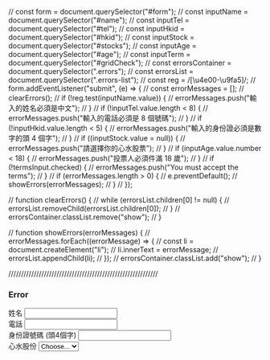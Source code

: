 // const form = document.querySelector("#form");
// const inputName = document.querySelector("#name");
// const inputTel = document.querySelector("#tel");
// const inputHkid = document.querySelector("#hkid");
// const inputStock = document.querySelector("#stocks");
// const inputAge = document.querySelector("#age");
// const inputTerm = document.querySelector("#gridCheck");
// const errorsContainer = document.querySelector(".errors");
// const errorsList = document.querySelector(".errors-list");
// const reg = /[\u4e00-\u9fa5]/;
// form.addEventListener("submit", (e) => {
// const errorMessages = [];
// clearErrors();
// if (!reg.test(inputName.value)) {
// errorMessages.push("輸入的姓名必須是中文");
// }
// if (!inputTel.value.length < 8) {
// errorMessages.push("輸入的電話必須是 8 個號碼");
// }
// if (!inputHkid.value.length < 5) {
// errorMessages.push("輸入的身份證必須是數字的頭 4 個字");
// }
// if ((inputStock.value = null)) {
// errorMessages.push("請選擇你的心水股票");
// }
// if (inputAge.value.number < 18) {
// errorMessages.push("投票人必須件滿 18 歲");
// }
// if (!termsInput.checked) {
// errorMessages.push("You must accept the terms");
// }
// if (errorMessages.length > 0) {
// e.preventDefault();
// showErrors(errorMessages);
// }
// });

// function clearErrors() {
// while (errorsList.children[0] != null) {
// errorsList.removeChild(errorsList.children[0]);
// }
// errorsContainer.classList.remove("show");
// }

// function showErrors(errorMessages) {
// errorMessages.forEach((errorMessage) => {
// const li = document.createElement("li");
// li.innerText = errorMessage;
// errorsList.appendChild(li);
// });
// errorsContainer.classList.add("show");
// }

///////////////////////////////////////////////////////////

<form class="row g-3" form action="thank-you.html" id="form">
        <div class="errors col-md-12">
            <h3 class="error-title">Error</h3>
            <ul class="errors-list">
            </ul>
        </div>
        <div class="col-md-6">
            <label for="inputName" class="form-label">姓名</label>
            <input type="text" class="form-control" id="name" name="name">
        </div>
        <div class="col-md-6">
            <label for="inputTel" class="form-label">電話</label>
            <input type="tel" class="form-control" id="tel" name="tel">
        </div>
        <div class="col-md-6">
            <label for="inputHkid" class="form-label">身份證號碼 (頭4個字)</label>
            <input type="text" class="form-control" id="hkid" name="hkid">
        </div>
        <div class="col-md-6">
            <label for="inputStocks" class="form-label">心水股份</label>
            <select id="stocks" class="form-select">
                <option selected>Choose...</option>

            </select>
        </div>

        <!-- <form autocomplete="off" action="/action_page.php">
            <div class="autocomplete" style="width:500px;">
                <input id="myInput" type="text" name="myCountry" placeholder="Country">
            </div>
            <input type="submit" style="width:100px; height:50px">
        </form> -->


        <div class="col-md-6">
            <label for="inputAge" class="form-label">年齡 (投票人必須年滿18歲)</label>
            <input type="number" class="form-control" id="age" name="age">
        </div>

        <div class="col-12">
            <div class="form-check">
                <input class="form-check-input" type="checkbox" id="gridCheck">
                <label class="form-check-label" for="gridCheck">
                    <a href="">收集個人資料聲明</a>
                </label>
            </div>
        </div>
        <div class="col-12">
            <button type="submit" id="formSubmit" class="btn btn-primary">提交投票</button>
        </div>
    </form>

    ///////////////////////////////

     // const reg = /[\u4e00-\u9fa5]/;
        // let cnNameElem = $('form.example #cnName')
        // validator.validator.custom = function (cnNameElem, event) {
        //     if ($(cnNameElem).is('[name=cnName]') && !reg.test($(cnNameElem).value)) {
        //         return 'input chinese character please';
        //     }
        // }


        ///////////////////////////////////////
        const form = document.querySelector("#form");

const inputName = document.querySelector("#name");
const inputTel = document.querySelector("#tel");
const inputHkid = document.querySelector("#hkid");
const inputStock = document.querySelector("#stocks");
const inputAge = document.querySelector("#age");
const inputTerm = document.querySelector("#gridCheck");
const errorsContainer = document.querySelector(".errors");
const errorsList = document.querySelector(".errors-list");
const reg = /[\u4e00-\u9fa5]/;
form.addEventListener("submit", (e) => {
const errorMessages = [];
clearErrors();
if (!reg.test(inputName.value)) {
errorMessages.push("輸入的姓名必須是中文");
}
if (!inputTel.value.length < 8) {
errorMessages.push("輸入的電話必須是 8 個號碼");
}
if (!inputHkid.value.length < 5) {
errorMessages.push("輸入的身份證必須是數字的頭 4 個字");
}
if ((inputStock.value = null)) {
errorMessages.push("請選擇你的心水股票");
}
if (inputAge.value.number < 18) {
errorMessages.push("投票人必須件滿 18 歲");
}
if (!termsInput.checked) {
errorMessages.push("You must accept the terms");
}
if (errorMessages.length > 0) {
e.preventDefault();
showErrors(errorMessages);
}
});

function clearErrors() {
while (errorsList.children[0] != null) {
errorsList.removeChild(errorsList.children[0]);
}
errorsContainer.classList.remove("show");
}

function showErrors(errorMessages) {
errorMessages.forEach((errorMessage) => {
const li = document.createElement("li");
li.innerText = errorMessage;
errorsList.appendChild(li);
});
errorsContainer.classList.add("show");
}

let name = [
"長和",
"中電控股",
"香港中華煤氣",
"滙豐控股",
"電能實業",
"恒生銀行",
"恒基地產",
"新鴻基地產",
"新世界發展",
"銀河娛樂",
"港鐵公司",
"恒隆地產",
"吉利汽車",
"阿里健康",
"中信股份",
"萬洲國際",
"華潤啤酒",
"中國石油化工",
"香港交易所",
"創科實業",
"中國海外發展",
"騰訊控股",
"中國聯通",
"領展房產基金",
"中國石油",
"信義玻璃",
"中國海洋石油",
"建設銀行",
"中國移動",
"龍湖集團",
"信義光能",
"聯想集團",
"長江基建集團",
"恒安國際",
"石藥集團",
"華潤置地",
"長實集團",
"中國生物製藥",
"比亞迪股份",
"友邦保險",
"工商銀行",
"小米集團",
"百威亞太",
"金沙中國",
"九龍倉置業",
"碧桂園",
"瑞聲科技",
"安踏體育",
"藥明生物",
"申洲國際",
"中國平安",
"蒙牛乳業",
"李寧",
"舜宇光學科技",
"中銀香港",
"中國人壽",
"新奧能源",
"美團",
"招商銀行",
"中國銀行",
"碧桂園服務",
"海底撈",
"京東集團",
"農夫山泉",
"阿里巴巴",
"網易",
];
let code = [
"00001",
"00002",
"00003",
"00005",
"00006",
"00011",
"00012",
"00016",
"00017",
"00027",
"00066",
"00101",
"00175",
"00241",
"00267",
"00288",
"00291",
"00386",
"00388",
"00669",
"00688",
"00700",
"00762",
"00823",
"00857",
"00868",
"00883",
"00939",
"00941",
"00960",
"00968",
"00992",
"01038",
"01044",
"01093",
"01109",
"01113",
"01177",
"01211",
"01299",
"01398",
"01810",
"01876",
"01928",
"01997",
"02007",
"02018",
"02020",
"02269",
"02313",
"02318",
"02319",
"02331",
"02382",
"02388",
"02628",
"02688",
"03690",
"03968",
"03988",
"06098",
"06862",
"09618",
"09633",
"09988",
"09999",
];
let arr2d = [name, code];
let myJson = [];

for (let j = 0; j < arr2d[0].length; j++) {
let myObj = { 公司名稱: name[j], 股票號碼: code[j] };
// let myObj = { 1: name[j], 2: code[j] };
myJson.push(myObj);
}

// let companyList = JSON.stringify(myJson);
let dropdown = document.getElementById("stocks");
for (let i = 0; i < 66; i++) {
let company = document.createElement("option");
company.innerText = JSON.stringify(myJson[i]);

dropdown.appendChild(company);
}

//autocompleted
function autocomplete(inp, arr) {
/_the autocomplete function takes two arguments,
the text field element and an array of possible autocompleted values:_/
var currentFocus;
/_execute a function when someone writes in the text field:_/
inp.addEventListener("input", function (e) {
var a,
b,
i,
val = this.value;
/_close any already open lists of autocompleted values_/
closeAllLists();
if (!val) {
return false;
}
currentFocus = -1;
/_create a DIV element that will contain the items (values):_/
a = document.createElement("DIV");
a.setAttribute("id", this.id + "autocomplete-list");
a.setAttribute("class", "autocomplete-items");
/_append the DIV element as a child of the autocomplete container:_/
this.parentNode.appendChild(a);
/_for each item in the array..._/
for (i = 0; i < arr.length; i++) {
/_check if the item starts with the same letters as the text field value:_/
if (arr[i].substr(0, val.length).toUpperCase() == val.toUpperCase()) {
/_create a DIV element for each matching element:_/
b = document.createElement("DIV");
/_make the matching letters bold:_/
b.innerHTML = "<strong>" + arr[i].substr(0, val.length) + "</strong>";
b.innerHTML += arr[i].substr(val.length);
/_insert a input field that will hold the current array item's value:_/
b.innerHTML += "<input type='hidden' value='" + arr[i] + "'>";
/_execute a function when someone clicks on the item value (DIV element):_/
b.addEventListener("click", function (e) {
/_insert the value for the autocomplete text field:_/
inp.value = this.getElementsByTagName("input")[0].value;
/_close the list of autocompleted values,
(or any other open lists of autocompleted values:_/
closeAllLists();
});
a.appendChild(b);
}
}
});
/_execute a function presses a key on the keyboard:_/
inp.addEventListener("keydown", function (e) {
var x = document.getElementById(this.id + "autocomplete-list");
if (x) x = x.getElementsByTagName("div");
if (e.keyCode == 40) {
/_If the arrow DOWN key is pressed,
increase the currentFocus variable:_/
currentFocus++;
/_and and make the current item more visible:_/
addActive(x);
} else if (e.keyCode == 38) {
//up
/_If the arrow UP key is pressed,
decrease the currentFocus variable:_/
currentFocus--;
/_and and make the current item more visible:_/
addActive(x);
} else if (e.keyCode == 13) {
/_If the ENTER key is pressed, prevent the form from being submitted,_/
e.preventDefault();
if (currentFocus > -1) {
/_and simulate a click on the "active" item:_/
if (x) x[currentFocus].click();
}
}
});
function addActive(x) {
/_a function to classify an item as "active":_/
if (!x) return false;
/_start by removing the "active" class on all items:_/
removeActive(x);
if (currentFocus >= x.length) currentFocus = 0;
if (currentFocus < 0) currentFocus = x.length - 1;
/_add class "autocomplete-active":_/
x[currentFocus].classList.add("autocomplete-active");
}
function removeActive(x) {
/_a function to remove the "active" class from all autocomplete items:_/
for (var i = 0; i < x.length; i++) {
x[i].classList.remove("autocomplete-active");
}
}
function closeAllLists(elmnt) {
/_close all autocomplete lists in the document,
except the one passed as an argument:_/
var x = document.getElementsByClassName("autocomplete-items");
for (var i = 0; i < x.length; i++) {
if (elmnt != x[i] && elmnt != inp) {
x[i].parentNode.removeChild(x[i]);
}
}
}
/_execute a function when someone clicks in the document:_/
document.addEventListener("click", function (e) {
closeAllLists(e.target);
});
}

/_An array containing all the country names in the world:_/
var countries = [
"Afghanistan",
"Albania",
"Algeria",
"Andorra",
"Angola",
"Anguilla",
"Antigua & Barbuda",
"Argentina",
"Armenia",
"Aruba",
"Australia",
"Austria",
"Azerbaijan",
"Bahamas",
"Bahrain",
"Bangladesh",
"Barbados",
"Belarus",
"Belgium",
"Belize",
"Benin",
"Bermuda",
"Bhutan",
"Bolivia",
"Bosnia & Herzegovina",
"Botswana",
"Brazil",
"British Virgin Islands",
"Brunei",
"Bulgaria",
"Burkina Faso",
"Burundi",
"Cambodia",
"Cameroon",
"Canada",
"Cape Verde",
"Cayman Islands",
"Central Arfrican Republic",
"Chad",
"Chile",
"China",
"Colombia",
"Congo",
"Cook Islands",
"Costa Rica",
"Cote D Ivoire",
"Croatia",
"Cuba",
"Curacao",
"Cyprus",
"Czech Republic",
"Denmark",
"Djibouti",
"Dominica",
"Dominican Republic",
"Ecuador",
"Egypt",
"El Salvador",
"Equatorial Guinea",
"Eritrea",
"Estonia",
"Ethiopia",
"Falkland Islands",
"Faroe Islands",
"Fiji",
"Finland",
"France",
"French Polynesia",
"French West Indies",
"Gabon",
"Gambia",
"Georgia",
"Germany",
"Ghana",
"Gibraltar",
"Greece",
"Greenland",
"Grenada",
"Guam",
"Guatemala",
"Guernsey",
"Guinea",
"Guinea Bissau",
"Guyana",
"Haiti",
"Honduras",
"Hong Kong",
"Hungary",
"Iceland",
"India",
"Indonesia",
"Iran",
"Iraq",
"Ireland",
"Isle of Man",
"Israel",
"Italy",
"Jamaica",
"Japan",
"Jersey",
"Jordan",
"Kazakhstan",
"Kenya",
"Kiribati",
"Kosovo",
"Kuwait",
"Kyrgyzstan",
"Laos",
"Latvia",
"Lebanon",
"Lesotho",
"Liberia",
"Libya",
"Liechtenstein",
"Lithuania",
"Luxembourg",
"Macau",
"Macedonia",
"Madagascar",
"Malawi",
"Malaysia",
"Maldives",
"Mali",
"Malta",
"Marshall Islands",
"Mauritania",
"Mauritius",
"Mexico",
"Micronesia",
"Moldova",
"Monaco",
"Mongolia",
"Montenegro",
"Montserrat",
"Morocco",
"Mozambique",
"Myanmar",
"Namibia",
"Nauro",
"Nepal",
"Netherlands",
"Netherlands Antilles",
"New Caledonia",
"New Zealand",
"Nicaragua",
"Niger",
"Nigeria",
"North Korea",
"Norway",
"Oman",
"Pakistan",
"Palau",
"Palestine",
"Panama",
"Papua New Guinea",
"Paraguay",
"Peru",
"Philippines",
"Poland",
"Portugal",
"Puerto Rico",
"Qatar",
"Reunion",
"Romania",
"Russia",
"Rwanda",
"Saint Pierre & Miquelon",
"Samoa",
"San Marino",
"Sao Tome and Principe",
"Saudi Arabia",
"Senegal",
"Serbia",
"Seychelles",
"Sierra Leone",
"Singapore",
"Slovakia",
"Slovenia",
"Solomon Islands",
"Somalia",
"South Africa",
"South Korea",
"South Sudan",
"Spain",
"Sri Lanka",
"St Kitts & Nevis",
"St Lucia",
"St Vincent",
"Sudan",
"Suriname",
"Swaziland",
"Sweden",
"Switzerland",
"Syria",
"Taiwan",
"Tajikistan",
"Tanzania",
"Thailand",
"Timor L'Este",
"Togo",
"Tonga",
"Trinidad & Tobago",
"Tunisia",
"Turkey",
"Turkmenistan",
"Turks & Caicos",
"Tuvalu",
"Uganda",
"Ukraine",
"United Arab Emirates",
"United Kingdom",
"United States of America",
"Uruguay",
"Uzbekistan",
"Vanuatu",
"Vatican City",
"Venezuela",
"Vietnam",
"Virgin Islands (US)",
"Yemen",
"Zambia",
"Zimbabwe",
];

/_initiate the autocomplete function on the "myInput" element, and pass along the countries array as possible autocomplete values:_/
autocomplete(document.getElementById("myInput"), countries);
